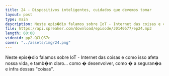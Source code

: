 ```yaml
---
title: 24 - Dispositivos inteligentes, cuidados que devemos tomar
layout: post
type: main
description: Neste epis�dio falamos sobre IoT - Internet das coisas e como isso afeta nossa vida, e tamb�m claro... como � desenvolver, como � a seguran�a e infra dessas "coisas".
file: https://api.spreaker.com/download/episode/30140577/ep24.mp3
length: 60:00
videoid: pp2-QCLQS7c
cover: "../assets/img/24.png"
---
```


Neste epis�dio falamos sobre IoT - Internet das coisas e como isso afeta nossa vida, e tamb�m claro... como � desenvolver, como � a seguran�a e infra dessas "coisas".